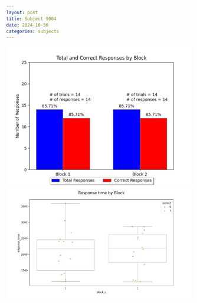```yaml
---
layout: post
title: Subject 9004
date: 2024-10-30
categories: subjects
---
```


![](data/9004/run-2/9004_ATS_responses.png)
![](data/9004/run-2/9004_ATS_rt.png)
